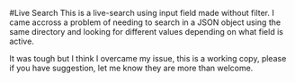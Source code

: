#Live Search
This is a live-search using input field made without filter. 
I came accross a problem of needing to search in a JSON object using the same 
directory and looking for different values depending on what field is active.

It was tough but I think I overcame my issue, this is a working copy, please if you have suggestion, let me know they are more than welcome.

